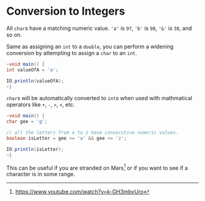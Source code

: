 # Conversion to Integers

All `char`s have a matching numeric value. `'a'` is `97`, `'b'` is `98`,
`'&'` is `38`, and so on.

Same as assigning an `int` to a `double`, you can perform a widening conversion
by attempting to assign a `char` to an `int`.

```java
~void main() {
int valueOfA = 'a';

IO.println(valueOfA);
~}
```

`char`s will be automatically converted to `int`s when used with mathmatical operators like `+`, `-`, `>`, `<`, etc.

```java
~void main() {
char gee = 'g';

// all the letters from a to z have consecutive numeric values.
boolean isLetter = gee >= 'a' && gee <= 'z';

IO.println(isLetter);
~}
```

This can be useful if you are stranded on Mars[^onmars] or
if you want to see if a character is in some range.

[^onmars]: https://www.youtube.com/watch?v=k-GH3mbvUro
